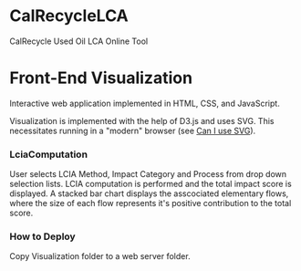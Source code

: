 CalRecycleLCA
=============

CalRecycle Used Oil LCA Online Tool

Front-End Visualization
=======================

Interactive web application implemented in HTML, CSS, and JavaScript. 


Visualization is implemented with the help of D3.js and uses SVG. This necessitates running in a "modern" browser (see [Can I use SVG](http://caniuse.com/svg)). 

### LciaComputation


User selects LCIA Method, Impact Category and Process from drop down selection lists. LCIA computation is performed and the total impact score is displayed. A stacked bar chart displays the asscociated elementary flows, where the size of each flow represents it's positive contribution to the total score.

### How to Deploy

Copy Visualization folder to a web server folder.

